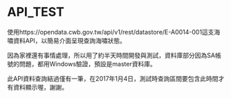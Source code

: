 # API_TEST

使用https://opendata.cwb.gov.tw/api/v1/rest/datastore/E-A0014-001這支海嘯資料API，以簡易介面呈現查詢海嘯狀態。

因為家裡還有事情處理，所以用了約半天時間開發與測試，資料庫部分因為SA帳號的問題，都用Windows驗證，預設是master資料庫。

此API資料查詢結過僅有一筆，在2017年1月4日，測試時查詢區間要包含此時間才有資料顯示喔，謝謝。
